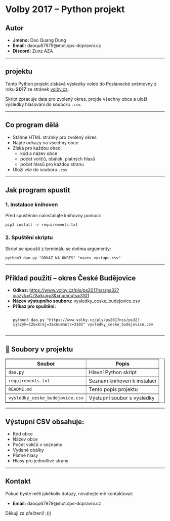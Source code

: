 <!DOCTYPE html>
<html lang="cs">
<head>
  <meta charset="UTF-8" />
  <title> Volby 2017 – Python projekt </title>
</head>
<body>

<h1>Volby 2017 – Python projekt</h1>

<h2>Autor</h2>
<ul>
  <li><strong>Jméno:</strong> Dao Quang Dung</li>
  <li><strong>Email:</strong> daoqu67979@mot.sps-dopravni.cz</li>
  <li><strong>Discord:</strong> Zunz AZA</li>
</ul>

<hr/>

<h2> projektu </h2>
<p>
Tento Python projekt získává výsledky voleb do Poslanecké sněmovny z roku <strong>2017</strong> ze stránek
<a href="https://volby.cz/pls/ps2017nss/ps3?xjazyk=CZ" target="_blank">volby.cz</a>.
</p>
<p>
Skript zpracuje data pro zvolený okres, projde všechny obce a uloží výsledky hlasování do souboru <code>.csv</code>.
</p>

<hr/>

<h2> Co program dělá</h2>
<ul>
  <li>Stáhne HTML stránky pro zvolený okres</li>
  <li>Najde odkazy na všechny obce</li>
  <li>Získá pro každou obec:
    <ul>
      <li>kód a název obce</li>
      <li>počet voličů, obálek, platných hlasů</li>
      <li>počet hlasů pro každou stranu</li>
    </ul>
  </li>
  <li>Uloží vše do souboru <code>.csv</code></li>
</ul>

<hr/>

<h2> Jak program spustit</h2>

<h3>1. Instalace knihoven</h3>
<p>
Před spuštěním nainstalujte knihovny pomocí:
</p>
<pre><code>pip3 install -r requirements.txt</code></pre>

<h3>2. Spuštění skriptu</h3>
<p>
Skript se spouští z terminálu se dvěma argumenty:
</p>
<pre><code>python3 dao.py "ODKAZ_NA_OKRES" "nazev_vystupu.csv"</code></pre>

<hr/>

<h2>Příklad použití – okres České Budějovice</h2>
<ul>
  <li>
    <strong>Odkaz:</strong>
    <a href="https://www.volby.cz/pls/ps2017nss/ps32?xjazyk=CZ&xkraj=3&xnumnuts=3101">
     https://www.volby.cz/pls/ps2017nss/ps32?xjazyk=CZ&xkraj=3&xnumnuts=3101
    </a>
  </li>
  <li><strong>Název výstupního souboru:</strong> vysledky_ceske_budejovice.csv</li>
  <li>
    <strong>Příkaz pro spuštění:</strong>
    <pre><code>
python3 dao.py "https://www.volby.cz/pls/ps2017nss/ps32?xjazyk=CZ&xkraj=3&xnumnuts=3101" vysledky_ceske_budejovice.csv
    </code></pre>
  </li>
</ul>

<hr/>

<h2>📂 Soubory v projektu</h2>
<table border="1" cellspacing="0" cellpadding="4">
  <thead>
    <tr>
      <th>Soubor</th>
      <th>Popis</th>
    </tr>
  </thead>
  <tbody>
    <tr>
      <td><code>dao.py</code></td>
      <td>Hlavní Python skript</td>
    </tr>
    <tr>
      <td><code>requirements.txt</code></td>
      <td>Seznam knihoven k instalaci</td>
    </tr>
    <tr>
      <td><code>README.md</code></td>
      <td>Tento popis projektu</td>
    </tr>
    <tr>
      <td><code>vysledky_ceske_budejovice.csv</code></td>
      <td>Výstupní soubor s výsledky</td>
    </tr>
  </tbody>
</table>

<hr/>

<h2> Výstupní CSV obsahuje:</h2>
<ul>
  <li>Kód obce</li>
  <li>Název obce</li>
  <li>Počet voličů v seznamu</li>
  <li>Vydané obálky</li>
  <li>Platné hlasy</li>
  <li>Hlasy pro jednotlivé strany</li>
</ul>

<hr/>

<h2> Kontakt</h2>
<p>
Pokud byste měli jakékoliv dotazy, neváhejte mě kontaktovat:
</p>
<ul>
  <li><strong>Email:</strong> daoqu67979@mot.sps-dopravni.cz</li>
</ul>

<p>Děkuji za přečtení! :)))</p>

</body>
</html>


